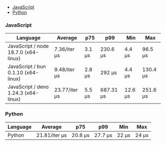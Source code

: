 <script src="https://cdn.jsdelivr.net/npm/apexcharts"></script>
- [JavaScript](#nanoid-javascript)
- [Python](#nanoid-python)

### <a name="nanoid-javascript">JavaScript</a>

| Language                             | Average       | p75    | p99       | Min     | Max      |
| ------------------------------------ | ------------- | ------ | --------- | ------- | -------- |
| JavaScript / node 18.7.0 (x64-linux) | 7.36/iter µs  | 3.1 µs | 230.6 µs  | 4.4 µs  | 96.5 µs  |
| JavaScript / bun 0.1.10 (x64-linux)  | 9.48/iter µs  | 2.8 µs | 292 µs    | 4.4 µs  | 130.4 µs |
| JavaScript / deno 1.24.3 (x64-linux) | 23.77/iter µs | 5.5 µs | 687.31 µs | 12.6 µs | 251.6 µs |


<div id="chart-36"></div>
<script>
new ApexCharts(document.querySelector('#chart-36'), {"chart":{"height":320,"type":"bar","toolbar":{"show":true},"animations":{"enabled":true}},"series":[{"name":"nanoid","data":[{"x":"JavaScript / deno 1.24.3 (x64-linux)","y":23768.41},{"x":"JavaScript / bun 0.1.10 (x64-linux)","y":9477.16},{"x":"JavaScript / node 18.7.0 (x64-linux)","y":7362.11}]}],"stroke":{"width":1,"curve":"straight"},"legend":{"show":false},"xaxis":{"type":"category","labels":{"show":true},"tooltip":{"enabled":false}},"plotOptions":{"bar":{"distributed":true}}}).render()
</script>

### <a name="nanoid-python">Python</a>

| Language | Average       | p75     | p99     | Min   | Max   |
| -------- | ------------- | ------- | ------- | ----- | ----- |
| Python   | 21.81/iter µs | 20.8 µs | 27.7 µs | 22 µs | 24 µs |


<div id="chart-37"></div>
<script>
new ApexCharts(document.querySelector('#chart-37'), {"chart":{"height":320,"type":"bar","toolbar":{"show":true},"animations":{"enabled":true}},"series":[{"name":"nanoid","data":[{"x":"Python","y":21805.34}]}],"stroke":{"width":1,"curve":"straight"},"legend":{"show":false},"xaxis":{"type":"category","labels":{"show":true},"tooltip":{"enabled":false}},"plotOptions":{"bar":{"distributed":true}}}).render()
</script>

